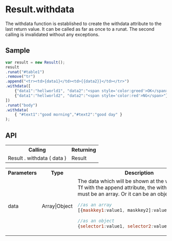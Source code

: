 <H1>Result.withdata</H1>

The withdata function is established to create the withdata attribute to the last return value.
It can be called as far as once to a runat. The second calling is invalidated without any exceptions.

<h2>Sample</h2>

```javascript
var result = new Result();
result
.runat("#table1")
.remove("tr")
.append("<tr><td>{data1}</td><td>{{data2}}</td></tr>")
.withdata([
	{"data1":"hellworld1", "data2":"<span style='color:greed'>OK</span>"},
	{"data1":"hellworld2", "data2":"<span style='color:red'>NG</span>"},
])
.runat("body")
.withdata(
	{ "#text1":"good morning","#text2":"good day" }
);
```

<h2>API</h2>

<table>
<tr><th>Calling</th><th>Returning</th></tr>
<tr><td>Result . withdata ( data )</td><td>Result</td></tr>
</table>

<table>
<tr><th>Parameters</th><th>Type</th><th>Description</th></tr>
<tr><td>data</td><td>Array|Object</td><td>The data which will be shown at the web.<br>
Tf with the append attribute, the withdata attribute must be an array. Or it can be an object.

```javascript
//as an array
[{maskkey1:value1, maskkey2]:value2 ...},{...}]

//as an object
{selector1:value1, selector2:value2 }
```

</td></tr>
</table>

